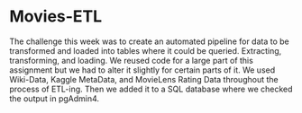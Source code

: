 # Movies-ETL
The challenge this week was to create an automated pipeline for data to be transformed and loaded into tables where it could be queried. Extracting, transforming, and loading. We reused code for a large part of this assignment but we had to alter it slightly for certain parts of it. We used Wiki-Data, Kaggle MetaData, and MovieLens Rating Data throughout the process of ETL-ing. Then we added it to a SQL database where we checked the output in pgAdmin4.
